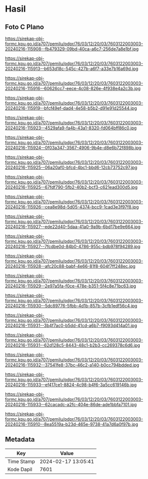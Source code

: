 # Hasil

## Foto C Plano

https://sirekap-obj-formc.kpu.go.id/a707/pemilu/pdpr/76/03/12/20/03/7603122003003-20240216-115908--fb479329-09bd-40ca-a6c7-256de7a8e1bf.jpg

https://sirekap-obj-formc.kpu.go.id/a707/pemilu/pdpr/76/03/12/20/03/7603122003003-20240216-115913--b653d18c-545c-427b-a6f7-a33e7b16a69d.jpg

https://sirekap-obj-formc.kpu.go.id/a707/pemilu/pdpr/76/03/12/20/03/7603122003003-20240216-115916--60626cc7-eece-4c08-826e-4f938e4a2c3b.jpg

https://sirekap-obj-formc.kpu.go.id/a707/pemilu/pdpr/76/03/12/20/03/7603122003003-20240216-115919--bfcf49ef-dad4-4e58-b5b2-d91e91d25544.jpg

https://sirekap-obj-formc.kpu.go.id/a707/pemilu/pdpr/76/03/12/20/03/7603122003003-20240216-115923--4529afa9-fa4b-43a1-8320-fd064bff86c0.jpg

https://sirekap-obj-formc.kpu.go.id/a707/pemilu/pdpr/76/03/12/20/03/7603122003003-20240216-115924--0f03a347-3567-4906-9b4e-d8e6b72f898b.jpg

https://sirekap-obj-formc.kpu.go.id/a707/pemilu/pdpr/76/03/12/20/03/7603122003003-20240216-115925--06a20af0-bfcd-4bc1-bbd6-12cb73752c97.jpg

https://sirekap-obj-formc.kpu.go.id/a707/pemilu/pdpr/76/03/12/20/03/7603122003003-20240216-115925--67fdf790-5fb2-40b2-bcf3-c621ead300d5.jpg

https://sirekap-obj-formc.kpu.go.id/a707/pemilu/pdpr/76/03/12/20/03/7603122003003-20240216-115926--cea8e98d-5d05-4374-bcc9-1cad3e3f97f8.jpg

https://sirekap-obj-formc.kpu.go.id/a707/pemilu/pdpr/76/03/12/20/03/7603122003003-20240216-115927--ede22d40-5daa-41a0-9a9b-6bd17be9e664.jpg

https://sirekap-obj-formc.kpu.go.id/a707/pemilu/pdpr/76/03/12/20/03/7603122003003-20240216-115927--7fcdbe0d-84b0-4786-955c-bdb978f94289.jpg

https://sirekap-obj-formc.kpu.go.id/a707/pemilu/pdpr/76/03/12/20/03/7603122003003-20240216-115928--afc20c88-babf-4e66-81f8-604f7ff248ec.jpg

https://sirekap-obj-formc.kpu.go.id/a707/pemilu/pdpr/76/03/12/20/03/7603122003003-20240216-115929--2e97a5fa-f0ce-478e-b351-5f4c8e71bc63.jpg

https://sirekap-obj-formc.kpu.go.id/a707/pemilu/pdpr/76/03/12/20/03/7603122003003-20240216-115930--5dc89776-5fbb-4d1b-857b-3cfb1edf56c4.jpg

https://sirekap-obj-formc.kpu.go.id/a707/pemilu/pdpr/76/03/12/20/03/7603122003003-20240216-115931--3b4f7ac0-b5dd-41cd-a6b7-f9093d414a01.jpg

https://sirekap-obj-formc.kpu.go.id/a707/pemilu/pdpr/76/03/12/20/03/7603122003003-20240216-115931--62d128c5-8443-48c1-b2b3-cc269378c6d6.jpg

https://sirekap-obj-formc.kpu.go.id/a707/pemilu/pdpr/76/03/12/20/03/7603122003003-20240216-115932--37541fe8-37bc-46c2-a140-b0cc794bdded.jpg

https://sirekap-obj-formc.kpu.go.id/a707/pemilu/pdpr/76/03/12/20/03/7603122003003-20240216-115933--ef417ce1-8824-4c98-b4f6-3a5cc619146b.jpg

https://sirekap-obj-formc.kpu.go.id/a707/pemilu/pdpr/76/03/12/20/03/7603122003003-20240216-115933--62cacadc-a2fc-404e-86de-ade1bbfa7101.jpg

https://sirekap-obj-formc.kpu.go.id/a707/pemilu/pdpr/76/03/12/20/03/7603122003003-20240216-115910--8ea5519a-b23d-465e-9738-41a7d6a0f97b.jpg


## Metadata

| Key        | Value               |
| ---------- | ------------------- |
| Time Stamp | 2024-02-17 13:05:41 |
| Kode Dapil | 7601                |



